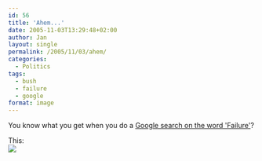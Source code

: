 ```yaml
---
id: 56
title: 'Ahem...'
date: 2005-11-03T13:29:48+02:00
author: Jan
layout: single
permalink: /2005/11/03/ahem/
categories:
  - Politics
tags:
  - bush
  - failure
  - google
format: image
---
```

You know what you get when you do a [Google search on the word 'Failure'](http://www.google.com/search?client=opera&rls=en&q=failure&sourceid=opera&ie=utf-8&oe=utf-8)?

This:  
<img SRC="/assets/images/2005/11/google_bush-sm.png" />